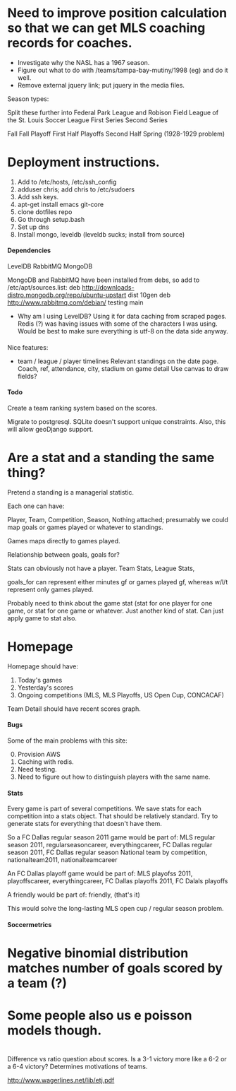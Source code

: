 
# Need to improve position calculation so that we can get MLS coaching records for coaches.

* Investigate why the NASL has a 1967 season.
* Figure out what to do with /teams/tampa-bay-mutiny/1998 (eg) and do it well.
* Remove external jquery link; put jquery in the media files.


Season types:

Split these further into Federal Park League and Robison Field League of the St. Louis Soccer League
First Series
Second Series

Fall
Fall Playoff
First Half
Playoffs
Second Half
Spring
(1928-1929 problem)

# Deployment instructions.
1. Add to /etc/hosts, /etc/ssh_config
2. adduser chris; add chris to /etc/sudoers
3. Add ssh keys.
5. apt-get install emacs git-core
6. clone dotfiles repo
7. Go through setup.bash
8. Set up dns
9. Install mongo, leveldb (leveldb sucks; install from source)


#### Dependencies

LevelDB
RabbitMQ
MongoDB

MongoDB and RabbitMQ have been installed from debs, so add to /etc/apt/sources.list:
deb http://downloads-distro.mongodb.org/repo/ubuntu-upstart dist 10gen
deb http://www.rabbitmq.com/debian/ testing main

* Why am I using LevelDB? 
Using it for data caching from scraped pages. Redis (?) was having issues with some of the characters I was using. 
Would be best to make sure everything is utf-8 on the data side anyway.

####


Nice features: 
* team / league / player timelines
Relevant standings on the date page.
Coach, ref, attendance, city, stadium on game detail
Use canvas to draw fields?

#### Todo

Create a team ranking system based on the scores.

Migrate to postgresql. SQLite doesn't support unique constraints. Also, this will allow geoDjango support.

# Are a stat and a standing the same thing?

Pretend a standing is a managerial statistic. 

Each one can have:

Player, Team, Competition, Season, Nothing attached; presumably we could map goals or games played or whatever to standings.

Games maps directly to games played.

Relationship between goals, goals for?

Stats can obviously not have a player. Team Stats, League Stats, 

goals_for can represent either minutes gf or games played gf, whereas w/l/t represent only games played.

Probably need to think about the game stat (stat for one player for one game, or stat for one game or whatever. Just another kind of stat. Can just apply game to stat also.


# Homepage

Homepage should have:
1. Today's games
2. Yesterday's scores
3. Ongoing competitions (MLS, MLS Playoffs, US Open Cup, CONCACAF)


Team Detail should have recent scores graph.


#### Bugs

Some of the main problems with this site:

0. Provision AWS
1. Caching with redis.
2. Need testing.
3. Need to figure out how to distinguish players with the same name.


#### Stats

Every game is part of several competitions. We save stats for each competition into a stats object. That should be relatively standard. 
Try to generate stats for everything that doesn't have them.

So a FC Dallas regular season  2011 game would be part of:
MLS regular season 2011, regularseasoncareer, everythingcareer, FC Dallas regular season 2011, FC Dallas regular season
National team by competition, nationalteam2011, nationalteamcareer

An FC Dallas playoff game would be part of:
MLS playofss 2011, playoffscareer, everythingcareer, FC Dallas playoffs 2011, FC Dalals playoffs

A friendly would be part of:
friendly, (that's it)

This would solve the long-lasting MLS open cup / regular season problem.

#### Soccermetrics

# Negative binomial distribution matches number of goals scored by a team (?)
# Some people also us e poisson models though.
# 
Difference vs ratio question about scores.
Is a 3-1 victory more like a 6-2 or a 6-4 victory?
Determines motivations of teams.

http://www.wagerlines.net/lib/etj.pdf
